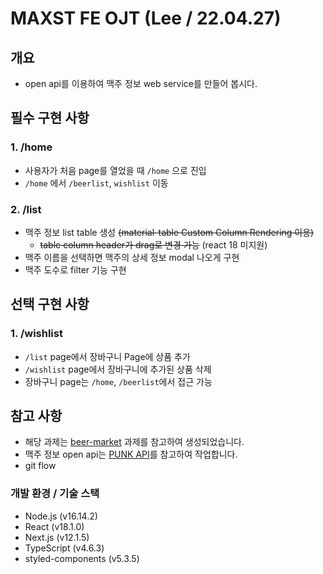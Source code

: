 # MAXST FE OJT (Lee / 22.04.27)

## 개요
- open api를 이용하여 맥주 정보 web service를 만들어 봅시다.

## 필수 구현 사항
### 1. /home
   - 사용자가 처음 page를 열었을 때 `/home` 으로 진입
   - `/home` 에서 `/beerlist`, `wishlist` 이동
### 2. /list
   - 맥주 정보 list table 생성 ~~(material-table Custom Column Rendering 이용)~~
     - ~~table column header가 drag로 변경 가능~~ (react 18 미지원)
   - 맥주 이름을 선택하면 맥주의 상세 정보 modal 나오게 구현
   - 맥주 도수로 filter 기능 구현

## 선택 구현 사항
### 1. /wishlist
   - `/list` page에서 장바구니 Page에 상품 추가
   - `/wishlist` page에서 장바구니에 추가된 상품 삭제
   - 장바구니 page는 `/home`, `/beerlist`에서 접근 가능

## 참고 사항
- 해당 과제는 [beer-market](https://github.com/DevWhkang/beer-market) 과제를 참고하여 생성되었습니다.
- 맥주 정보 open api는 [PUNK API](https://punkapi.com/documentation/v2)를 참고하여 작업합니다.
- git flow

### 개발 환경 / 기술 스택
- Node.js (v16.14.2)
- React (v18.1.0)
- Next.js (v12.1.5)
- TypeScript (v4.6.3)
- styled-components (v5.3.5)